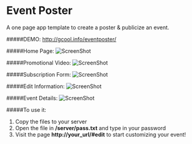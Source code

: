 # Event Poster
A one page app template to create a poster & publicize an event. 

#####DEMO: http://gcool.info/eventposter/

#####Home Page:
![ScreenShot](http://gcool.info/eventposter/screenshots/home.png)

#####Promotional Video:
![ScreenShot](http://gcool.info/eventposter/screenshots/video.png)

#####Subscription Form:
![ScreenShot](http://gcool.info/eventposter/screenshots/subscription_form.png)

#####Edit Information:
![ScreenShot](http://gcool.info/eventposter/screenshots/edit_page.png)

#####Event Details:
![ScreenShot](http://gcool.info/eventposter/screenshots/details.png)


#####To use it:

1. Copy the files to your server
2. Open the file in **/server/pass.txt** and type in your password
3. Visit the page **http://your_url/#edit** to start customizing your event!
